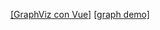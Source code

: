 [[GraphViz con Vue]](https://vuescript.com/interactive-network-graph-visualization/)
[[graph demo]](https://dash14.github.io/v-network-graph/examples/basic.html)